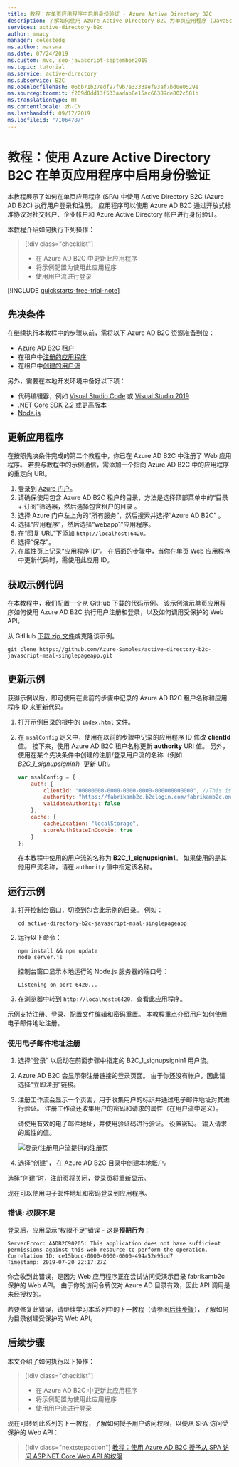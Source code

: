 ```yaml
---
title: 教程：在单页应用程序中启用身份验证 - Azure Active Directory B2C
description: 了解如何使用 Azure Active Directory B2C 为单页应用程序 (JavaScript) 提供用户登录功能。
services: active-directory-b2c
author: mmacy
manager: celestedg
ms.author: marsma
ms.date: 07/24/2019
ms.custom: mvc, seo-javascript-september2019
ms.topic: tutorial
ms.service: active-directory
ms.subservice: B2C
ms.openlocfilehash: 06bb71b27edf97f9b7e3333aef93af7bd0e0529e
ms.sourcegitcommit: f209d0dd13f533aadab8e15ac66389de802c581b
ms.translationtype: HT
ms.contentlocale: zh-CN
ms.lasthandoff: 09/17/2019
ms.locfileid: "71064787"
---
```

# <a name="tutorial-enable-authentication-in-a-single-page-application-using-azure-active-directory-b2c"></a>教程：使用 Azure Active Directory B2C 在单页应用程序中启用身份验证

本教程展示了如何在单页应用程序 (SPA) 中使用 Active Directory B2C (Azure AD B2C) 执行用户登录和注册。 应用程序可以使用 Azure AD B2C 通过开放式标准协议对社交帐户、企业帐户和 Azure Active Directory 帐户进行身份验证。

本教程介绍如何执行下列操作：

> [!div class="checklist"]
> * 在 Azure AD B2C 中更新此应用程序
> * 将示例配置为使用此应用程序
> * 使用用户流进行登录

[!INCLUDE [quickstarts-free-trial-note](../../includes/quickstarts-free-trial-note.md)]

## <a name="prerequisites"></a>先决条件

在继续执行本教程中的步骤以前，需将以下 Azure AD B2C 资源准备到位：

* [Azure AD B2C 租户](tutorial-create-tenant.md)
* 在租户中[注册的应用程序](tutorial-register-applications.md)
* 在租户中[创建的用户流](tutorial-create-user-flows.md)

另外，需要在本地开发环境中备好以下项：

* 代码编辑器，例如 [Visual Studio Code](https://code.visualstudio.com/) 或 [Visual Studio 2019](https://www.visualstudio.com/downloads/)
* [.NET Core SDK 2.2](https://dotnet.microsoft.com/download) 或更高版本
* [Node.js](https://nodejs.org/en/download/)

## <a name="update-the-application"></a>更新应用程序

在按照先决条件完成的第二个教程中，你已在 Azure AD B2C 中注册了 Web 应用程序。 若要与教程中的示例通信，需添加一个指向 Azure AD B2C 中的应用程序的重定向 URI。

1. 登录到 [Azure 门户](https://portal.azure.com)。
1. 请确保使用包含 Azure AD B2C 租户的目录，方法是选择顶部菜单中的“目录 + 订阅”筛选器，然后选择包含租户的目录  。
1. 选择 Azure 门户左上角的“所有服务”，然后搜索并选择“Azure AD B2C”   。
1. 选择“应用程序”，然后选择“webapp1”应用程序。  
1. 在“回复 URL”下添加 `http://localhost:6420`。 
1. 选择“保存”。 
1. 在属性页上记录“应用程序 ID”。  在后面的步骤中，当你在单页 Web 应用程序中更新代码时，需使用此应用 ID。

## <a name="get-the-sample-code"></a>获取示例代码

在本教程中，我们配置一个从 GitHub 下载的代码示例。 该示例演示单页应用程序如何使用 Azure AD B2C 执行用户注册和登录，以及如何调用受保护的 Web API。

从 GitHub [下载 zip 文件](https://github.com/Azure-Samples/active-directory-b2c-javascript-msal-singlepageapp/archive/master.zip)或克隆该示例。

```
git clone https://github.com/Azure-Samples/active-directory-b2c-javascript-msal-singlepageapp.git
```

## <a name="update-the-sample"></a>更新示例

获得示例以后，即可使用在此前的步骤中记录的 Azure AD B2C 租户名称和应用程序 ID 来更新代码。

1. 打开示例目录的根中的 `index.html` 文件。
1. 在 `msalConfig` 定义中，使用在以前的步骤中记录的应用程序 ID 修改 **clientId** 值。 接下来，使用 Azure AD B2C 租户名称更新 **authority** URI 值。 另外，使用在某个先决条件中创建的注册/登录用户流的名称（例如 *B2C_1_signupsignin1*）更新 URI。

    ```javascript
    var msalConfig = {
        auth: {
            clientId: "00000000-0000-0000-0000-000000000000", //This is your client ID
            authority: "https://fabrikamb2c.b2clogin.com/fabrikamb2c.onmicrosoft.com/b2c_1_susi", //This is your tenant info
            validateAuthority: false
        },
        cache: {
            cacheLocation: "localStorage",
            storeAuthStateInCookie: true
        }
    };
    ```

    在本教程中使用的用户流的名称为 **B2C_1_signupsignin1**。 如果使用的是其他用户流名称，请在 `authority` 值中指定该名称。

## <a name="run-the-sample"></a>运行示例

1. 打开控制台窗口，切换到包含此示例的目录。 例如：

    ```console
    cd active-directory-b2c-javascript-msal-singlepageapp
    ```
1. 运行以下命令：

    ```
    npm install && npm update
    node server.js
    ```

    控制台窗口显示本地运行的 Node.js 服务器的端口号：

    ```
    Listening on port 6420...
    ```

1. 在浏览器中转到 `http://localhost:6420`，查看此应用程序。

示例支持注册、登录、配置文件编辑和密码重置。 本教程重点介绍用户如何使用电子邮件地址注册。

### <a name="sign-up-using-an-email-address"></a>使用电子邮件地址注册

1. 选择“登录”  以启动在前面步骤中指定的 B2C_1_signupsignin1  用户流。
1. Azure AD B2C 会显示带注册链接的登录页面。 由于你还没有帐户，因此请选择“立即注册”链接。 
1. 注册工作流会显示一个页面，用于收集用户的标识并通过电子邮件地址对其进行验证。 注册工作流还收集用户的密码和请求的属性（在用户流中定义）。

    请使用有效的电子邮件地址，并使用验证码进行验证。 设置密码。 输入请求的属性的值。

    ![登录/注册用户流提供的注册页](./media/active-directory-b2c-tutorials-desktop-app/sign-up-workflow.PNG)

1. 选择“创建”，  在 Azure AD B2C 目录中创建本地帐户。

选择“创建”时，注册页将关闭，登录页将重新显示。 

现在可以使用电子邮件地址和密码登录到应用程序。

### <a name="error-insufficient-permissions"></a>错误: 权限不足

登录后，应用显示“权限不足”错误 - 这是**预期行为**：

```Output
ServerError: AADB2C90205: This application does not have sufficient permissions against this web resource to perform the operation.
Correlation ID: ce15bbcc-0000-0000-0000-494a52e95cd7
Timestamp: 2019-07-20 22:17:27Z
```

你会收到此错误，是因为 Web 应用程序正在尝试访问受演示目录 fabrikamb2c  保护的 Web API。 由于你的访问令牌仅对 Azure AD 目录有效，因此 API 调用是未经授权的。

若要修复此错误，请继续学习本系列中的下一教程（请参阅[后续步骤](#next-steps)），了解如何为目录创建受保护的 Web API。

## <a name="next-steps"></a>后续步骤

本文介绍了如何执行以下操作：

> [!div class="checklist"]
> * 在 Azure AD B2C 中更新此应用程序
> * 将示例配置为使用此应用程序
> * 使用用户流进行登录

现在可转到此系列的下一教程，了解如何授予用户访问权限，以便从 SPA 访问受保护的 Web API：

> [!div class="nextstepaction"]
> [教程：使用 Azure AD B2C 授予从 SPA 访问 ASP.NET Core Web API 的权限](active-directory-b2c-tutorials-spa-webapi.md)

